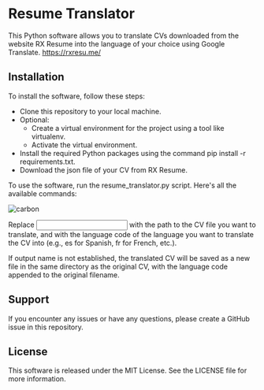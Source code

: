 # Resume Translator
This Python software allows you to translate CVs downloaded from the website RX Resume into the language of your choice using Google Translate. 
https://rxresu.me/

## Installation
To install the software, follow these steps:

- Clone this repository to your local machine.
- Optional:
    - Create a virtual environment for the project using a tool like virtualenv.
    - Activate the virtual environment.
- Install the required Python packages using the command pip install -r requirements.txt.
- Download the json file of your CV from RX Resume.

To use the software, run the resume_translator.py script. Here's all the available commands:

![carbon](https://user-images.githubusercontent.com/10481058/222916334-21c73088-882b-4a0f-bb4a-1af37419ef29.png)



Replace <input> with the path to the CV file you want to translate, and <target> with the language code of the language you want to translate the CV into (e.g., es for Spanish, fr for French, etc.).

If output name is not established, the translated CV will be saved as a new file in the same directory as the original CV, with the language code appended to the original filename.

## Support
If you encounter any issues or have any questions, please create a GitHub issue in this repository.

## License
This software is released under the MIT License. See the LICENSE file for more information.
